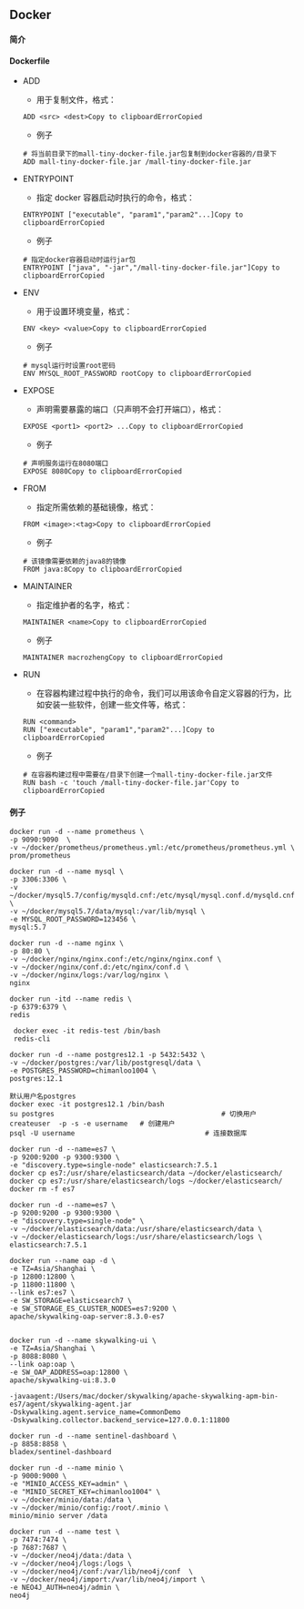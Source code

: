 ## Docker

#### 简介





#### Dockerfile

- ADD

  - 用于复制文件，格式：

  ```shell
  ADD <src> <dest>Copy to clipboardErrorCopied
  ```

  - 例子

  ```shell
  # 将当前目录下的mall-tiny-docker-file.jar包复制到docker容器的/目录下
  ADD mall-tiny-docker-file.jar /mall-tiny-docker-file.jar
  ```

- ENTRYPOINT

  - 指定 docker 容器启动时执行的命令，格式：

  ```shell
  ENTRYPOINT ["executable", "param1","param2"...]Copy to clipboardErrorCopied
  ```

  - 例子

  ```shell
  # 指定docker容器启动时运行jar包
  ENTRYPOINT ["java", "-jar","/mall-tiny-docker-file.jar"]Copy to clipboardErrorCopied
  ```

- ENV

  - 用于设置环境变量，格式：

  ```shell
  ENV <key> <value>Copy to clipboardErrorCopied
  ```

  - 例子
  
  ```shell
  # mysql运行时设置root密码
  ENV MYSQL_ROOT_PASSWORD rootCopy to clipboardErrorCopied
  ```

- EXPOSE

  - 声明需要暴露的端口（只声明不会打开端口），格式：

  ```shell
  EXPOSE <port1> <port2> ...Copy to clipboardErrorCopied
  ```

  - 例子
  
  ```shell
  # 声明服务运行在8080端口
  EXPOSE 8080Copy to clipboardErrorCopied
  ```

- FROM

  - 指定所需依赖的基础镜像，格式：

  ```shell
  FROM <image>:<tag>Copy to clipboardErrorCopied
  ```

  - 例子
  
  ```shell
  # 该镜像需要依赖的java8的镜像
  FROM java:8Copy to clipboardErrorCopied
  ```

- MAINTAINER

  - 指定维护者的名字，格式：

  ```shell
  MAINTAINER <name>Copy to clipboardErrorCopied
  ```

  - 例子
  
  ```shell
  MAINTAINER macrozhengCopy to clipboardErrorCopied
  ```


- RUN

  - 在容器构建过程中执行的命令，我们可以用该命令自定义容器的行为，比如安装一些软件，创建一些文件等，格式：

  ```shell
  RUN <command>
  RUN ["executable", "param1","param2"...]Copy to clipboardErrorCopied
  ```

  - 例子

  ```shell
  # 在容器构建过程中需要在/目录下创建一个mall-tiny-docker-file.jar文件
  RUN bash -c 'touch /mall-tiny-docker-file.jar'Copy to clipboardErrorCopied
  ```



#### 例子

```
docker run -d --name prometheus \
-p 9090:9090  \
-v ~/docker/prometheus/prometheus.yml:/etc/prometheus/prometheus.yml \
prom/prometheus
```

```
docker run -d --name mysql \
-p 3306:3306 \
-v ~/docker/mysql5.7/config/mysqld.cnf:/etc/mysql/mysql.conf.d/mysqld.cnf \
-v ~/docker/mysql5.7/data/mysql:/var/lib/mysql \
-e MYSQL_ROOT_PASSWORD=123456 \
mysql:5.7
```

```
docker run -d --name nginx \
-p 80:80 \
-v ~/docker/nginx/nginx.conf:/etc/nginx/nginx.conf \
-v ~/docker/nginx/conf.d:/etc/nginx/conf.d \
-v ~/docker/nginx/logs:/var/log/nginx \
nginx
```

```
docker run -itd --name redis \
-p 6379:6379 \
redis
 
 docker exec -it redis-test /bin/bash
 redis-cli
```

```
docker run -d --name postgres12.1 -p 5432:5432 \
-v ~/docker/postgres:/var/lib/postgresql/data \
-e POSTGRES_PASSWORD=chimanloo1004 \
postgres:12.1

默认用户名postgres
docker exec -it postgres12.1 /bin/bash
su postgres 										# 切换用户
createuser  -p -s -e username 	# 创建用户
psql -U username 								# 连接数据库
```

```
docker run -d --name=es7 \
-p 9200:9200 -p 9300:9300 \
-e "discovery.type=single-node" elasticsearch:7.5.1
docker cp es7:/usr/share/elasticsearch/data ~/docker/elasticsearch/
docker cp es7:/usr/share/elasticsearch/logs ~/docker/elasticsearch/
docker rm -f es7

docker run -d --name=es7 \
-p 9200:9200 -p 9300:9300 \
-e "discovery.type=single-node" \
-v ~/docker/elasticsearch/data:/usr/share/elasticsearch/data \
-v ~/docker/elasticsearch/logs:/usr/share/elasticsearch/logs \
elasticsearch:7.5.1
```

```
docker run --name oap -d \
-e TZ=Asia/Shanghai \
-p 12800:12800 \
-p 11800:11800 \
--link es7:es7 \
-e SW_STORAGE=elasticsearch7 \
-e SW_STORAGE_ES_CLUSTER_NODES=es7:9200 \
apache/skywalking-oap-server:8.3.0-es7


docker run -d --name skywalking-ui \
-e TZ=Asia/Shanghai \
-p 8088:8080 \
--link oap:oap \
-e SW_OAP_ADDRESS=oap:12800 \
apache/skywalking-ui:8.3.0

-javaagent:/Users/mac/docker/skywalking/apache-skywalking-apm-bin-es7/agent/skywalking-agent.jar
-Dskywalking.agent.service_name=CommonDemo
-Dskywalking.collector.backend_service=127.0.0.1:11800
```

```
docker run -d --name sentinel-dashboard \
-p 8858:8858 \
bladex/sentinel-dashboard
```

```
docker run -d --name minio \
-p 9000:9000 \
-e "MINIO_ACCESS_KEY=admin" \
-e "MINIO_SECRET_KEY=chimanloo1004" \
-v ~/docker/minio/data:/data \
-v ~/docker/minio/config:/root/.minio \
minio/minio server /data
```

```
docker run -d --name test \
-p 7474:7474 \
-p 7687:7687 \
-v ~/docker/neo4j/data:/data \
-v ~/docker/neo4j/logs:/logs \
-v ~/docker/neo4j/conf:/var/lib/neo4j/conf  \
-v ~/docker/neo4j/import:/var/lib/neo4j/import \
-e NEO4J_AUTH=neo4j/admin \
neo4j
```

